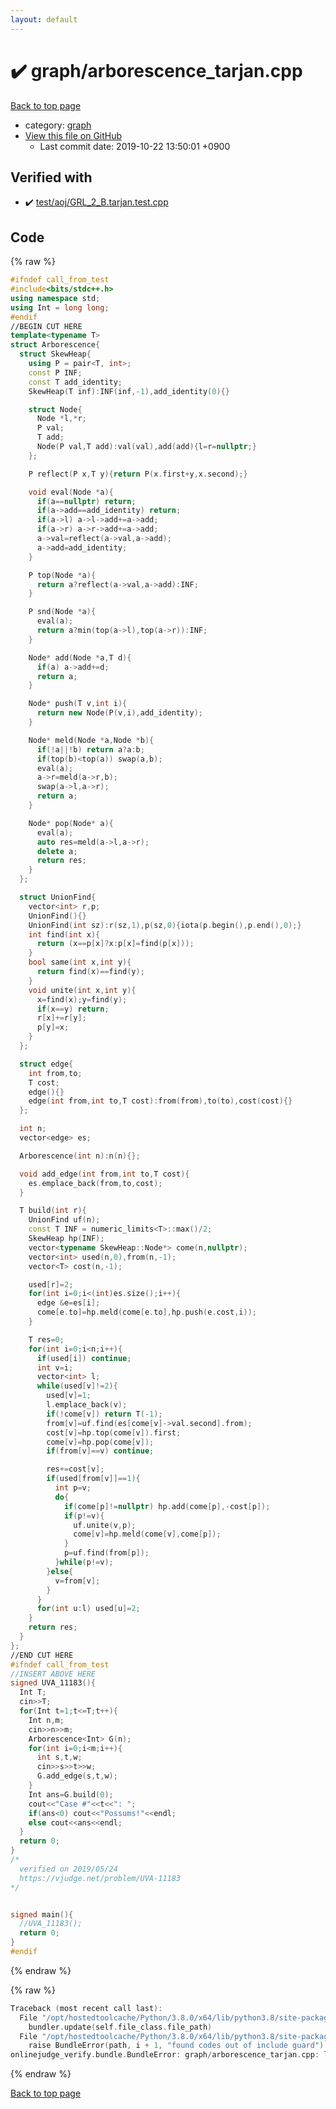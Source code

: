 ```yaml
---
layout: default
---
```


<!-- mathjax config similar to math.stackexchange -->
<script type="text/javascript" async
  src="https://cdnjs.cloudflare.com/ajax/libs/mathjax/2.7.5/MathJax.js?config=TeX-MML-AM_CHTML">
</script>
<script type="text/x-mathjax-config">
  MathJax.Hub.Config({
    TeX: { equationNumbers: { autoNumber: "AMS" }},
    tex2jax: {
      inlineMath: [ ['$','$'] ],
      processEscapes: true
    },
    "HTML-CSS": { matchFontHeight: false },
    displayAlign: "left",
    displayIndent: "2em"
  });
</script>

<script type="text/javascript" src="https://cdnjs.cloudflare.com/ajax/libs/jquery/3.4.1/jquery.min.js"></script>
<script src="https://cdn.jsdelivr.net/npm/jquery-balloon-js@1.1.2/jquery.balloon.min.js" integrity="sha256-ZEYs9VrgAeNuPvs15E39OsyOJaIkXEEt10fzxJ20+2I=" crossorigin="anonymous"></script>
<script type="text/javascript" src="../../assets/js/copy-button.js"></script>
<link rel="stylesheet" href="../../assets/css/copy-button.css" />


# :heavy_check_mark: graph/arborescence_tarjan.cpp

<a href="../../index.html">Back to top page</a>

* category: <a href="../../index.html#f8b0b924ebd7046dbfa85a856e4682c8">graph</a>
* <a href="{{ site.github.repository_url }}/blob/master/graph/arborescence_tarjan.cpp">View this file on GitHub</a>
    - Last commit date: 2019-10-22 13:50:01 +0900




## Verified with

* :heavy_check_mark: <a href="../../verify/test/aoj/GRL_2_B.tarjan.test.cpp.html">test/aoj/GRL_2_B.tarjan.test.cpp</a>


## Code

<a id="unbundled"></a>
{% raw %}
```cpp
#ifndef call_from_test
#include<bits/stdc++.h>
using namespace std;
using Int = long long;
#endif
//BEGIN CUT HERE
template<typename T>
struct Arborescence{
  struct SkewHeap{
    using P = pair<T, int>;
    const P INF;
    const T add_identity;
    SkewHeap(T inf):INF(inf,-1),add_identity(0){}

    struct Node{
      Node *l,*r;
      P val;
      T add;
      Node(P val,T add):val(val),add(add){l=r=nullptr;}
    };

    P reflect(P x,T y){return P(x.first+y,x.second);}

    void eval(Node *a){
      if(a==nullptr) return;
      if(a->add==add_identity) return;
      if(a->l) a->l->add+=a->add;
      if(a->r) a->r->add+=a->add;
      a->val=reflect(a->val,a->add);
      a->add=add_identity;
    }

    P top(Node *a){
      return a?reflect(a->val,a->add):INF;
    }

    P snd(Node *a){
      eval(a);
      return a?min(top(a->l),top(a->r)):INF;
    }

    Node* add(Node *a,T d){
      if(a) a->add+=d;
      return a;
    }

    Node* push(T v,int i){
      return new Node(P(v,i),add_identity);
    }

    Node* meld(Node *a,Node *b){
      if(!a||!b) return a?a:b;
      if(top(b)<top(a)) swap(a,b);
      eval(a);
      a->r=meld(a->r,b);
      swap(a->l,a->r);
      return a;
    }

    Node* pop(Node* a){
      eval(a);
      auto res=meld(a->l,a->r);
      delete a;
      return res;
    }
  };

  struct UnionFind{
    vector<int> r,p;
    UnionFind(){}
    UnionFind(int sz):r(sz,1),p(sz,0){iota(p.begin(),p.end(),0);}
    int find(int x){
      return (x==p[x]?x:p[x]=find(p[x]));
    }
    bool same(int x,int y){
      return find(x)==find(y);
    }
    void unite(int x,int y){
      x=find(x);y=find(y);
      if(x==y) return;
      r[x]+=r[y];
      p[y]=x;
    }
  };

  struct edge{
    int from,to;
    T cost;
    edge(){}
    edge(int from,int to,T cost):from(from),to(to),cost(cost){}
  };

  int n;
  vector<edge> es;

  Arborescence(int n):n(n){};

  void add_edge(int from,int to,T cost){
    es.emplace_back(from,to,cost);
  }

  T build(int r){
    UnionFind uf(n);
    const T INF = numeric_limits<T>::max()/2;
    SkewHeap hp(INF);
    vector<typename SkewHeap::Node*> come(n,nullptr);
    vector<int> used(n,0),from(n,-1);
    vector<T> cost(n,-1);

    used[r]=2;
    for(int i=0;i<(int)es.size();i++){
      edge &e=es[i];
      come[e.to]=hp.meld(come[e.to],hp.push(e.cost,i));
    }

    T res=0;
    for(int i=0;i<n;i++){
      if(used[i]) continue;
      int v=i;
      vector<int> l;
      while(used[v]!=2){
        used[v]=1;
        l.emplace_back(v);
        if(!come[v]) return T(-1);
        from[v]=uf.find(es[come[v]->val.second].from);
        cost[v]=hp.top(come[v]).first;
        come[v]=hp.pop(come[v]);
        if(from[v]==v) continue;

        res+=cost[v];
        if(used[from[v]]==1){
          int p=v;
          do{
            if(come[p]!=nullptr) hp.add(come[p],-cost[p]);
            if(p!=v){
              uf.unite(v,p);
              come[v]=hp.meld(come[v],come[p]);
            }
            p=uf.find(from[p]);
          }while(p!=v);
        }else{
          v=from[v];
        }
      }
      for(int u:l) used[u]=2;
    }
    return res;
  }
};
//END CUT HERE
#ifndef call_from_test
//INSERT ABOVE HERE
signed UVA_11183(){
  Int T;
  cin>>T;
  for(Int t=1;t<=T;t++){
    Int n,m;
    cin>>n>>m;
    Arborescence<Int> G(n);
    for(int i=0;i<m;i++){
      int s,t,w;
      cin>>s>>t>>w;
      G.add_edge(s,t,w);
    }
    Int ans=G.build(0);
    cout<<"Case #"<<t<<": ";
    if(ans<0) cout<<"Possums!"<<endl;
    else cout<<ans<<endl;
  }
  return 0;
}
/*
  verified on 2019/05/24
  https://vjudge.net/problem/UVA-11183
*/


signed main(){
  //UVA_11183();
  return 0;
}
#endif

```
{% endraw %}

<a id="bundled"></a>
{% raw %}
```cpp
Traceback (most recent call last):
  File "/opt/hostedtoolcache/Python/3.8.0/x64/lib/python3.8/site-packages/onlinejudge_verify/docs.py", line 345, in write_contents
    bundler.update(self.file_class.file_path)
  File "/opt/hostedtoolcache/Python/3.8.0/x64/lib/python3.8/site-packages/onlinejudge_verify/bundle.py", line 125, in update
    raise BundleError(path, i + 1, "found codes out of include guard")
onlinejudge_verify.bundle.BundleError: graph/arborescence_tarjan.cpp: line 6: found codes out of include guard

```
{% endraw %}

<a href="../../index.html">Back to top page</a>

